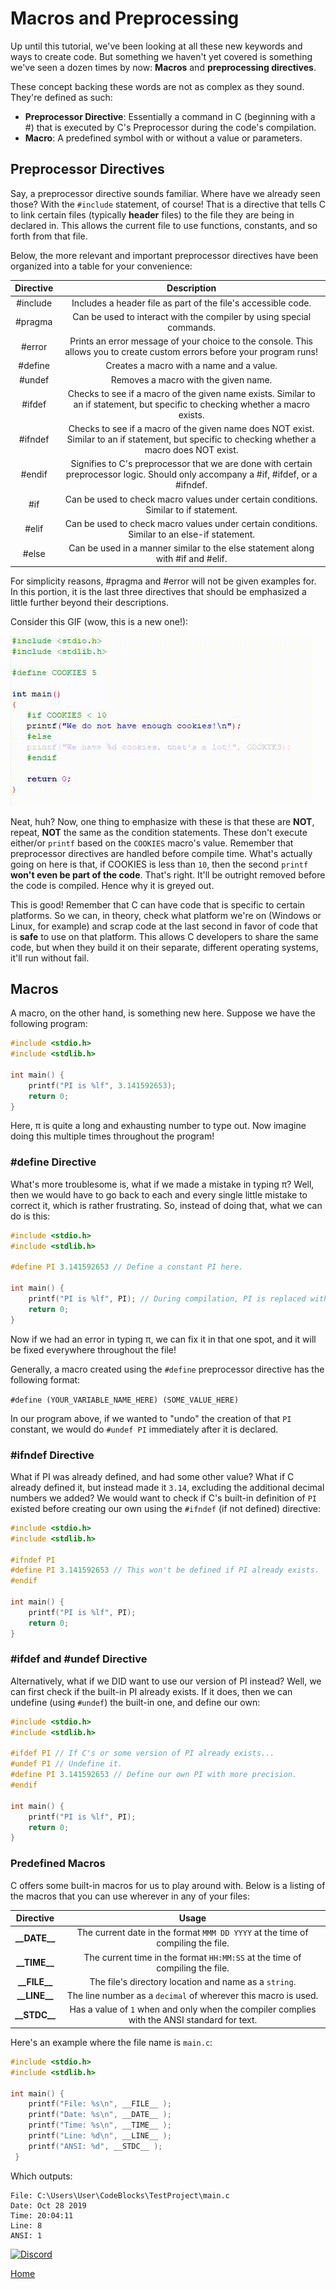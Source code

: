 # Macros and Preprocessing
Up until this tutorial, we've been looking at all these new keywords and ways to create code. But something we haven't yet covered is something we've seen a dozen times by now: **Macros** and **preprocessing directives**.

These concept backing these words are not as complex as they sound. They're defined as such:
- **Preprocessor Directive**: Essentially a command in C (beginning with a #) that is executed by C's Preprocessor during the code's compilation.
- **Macro**: A predefined symbol with or without a value or parameters.

## Preprocessor Directives
Say, a preprocessor directive sounds familiar. Where have we already seen those? With the ``#include`` statement, of course! That is a directive that tells C to link certain files (typically **header** files) to the file they are being in declared in. This allows the current file to use functions, constants, and so forth from that file.

Below, the more relevant and important preprocessor directives have been organized into a table for your convenience:

Directive | Description
:---: | :---:
\#include | Includes a header file as part of the file's accessible code.
\#pragma | Can be used to interact with the compiler by using special commands.
\#error | Prints an error message of your choice to the console. This allows you to create custom errors before your program runs!
\#define | Creates a macro with a name and a value.
\#undef | Removes a macro with the given name.
\#ifdef | Checks to see if a macro of the given name exists. Similar to an if statement, but specific to checking whether a macro exists.
\#ifndef | Checks to see if a macro of the given name does NOT exist. Similar to an if statement, but specific to checking whether a macro does NOT exist.
\#endif | Signifies to C's preprocessor that we are done with certain preprocessor logic. Should only accompany a \#if, \#ifdef, or a \#ifndef.
\#if | Can be used to check macro values under certain conditions. Similar to if statement.
\#elif | Can be used to check macro values under certain conditions. Similar to an else-if statement.
\#else | Can be used in a manner similar to the else statement along with #if and #elif.

For simplicity reasons, #pragma and #error will not be given examples for. In this portion, it is the last three directives that should be emphasized a little further beyond their descriptions.

Consider this GIF (wow, this is a new one!):

![directives](res/directives.gif)

Neat, huh? Now, one thing to emphasize with these is that these are **NOT**, repeat, **NOT** the same as the condition statements. These don't execute either/or ``printf`` based on the ``COOKIES`` macro's value. Remember that preprocessor directives are handled before compile time. What's actually going on here is that, if COOKIES is less than ``10``, then the second ``printf`` **won't even be part of the code**. That's right. It'll be outright removed before the code is compiled. Hence why it is greyed out.

This is good! Remember that C can have code that is specific to certain platforms. So we can, in theory, check what platform we're on (Windows or Linux, for example) and scrap code at the last second in favor of code that is **safe** to use on that platform. This allows C developers to share the same code, but when they build it on their separate, different operating systems, it'll run without fail. 

## Macros
A macro, on the other hand, is something new here. Suppose we have the following program:
```c
#include <stdio.h>
#include <stdlib.h>

int main() {
    printf("PI is %lf", 3.141592653);
    return 0;
}
```
Here, π is quite a long and exhausting number to type out. Now imagine doing this multiple times throughout the program!

### #define Directive
What's more troublesome is, what if we made a mistake in typing π? Well, then we would have to go back to each and every single little mistake to correct it, which is rather frustrating. So, instead of doing that, what we can do is this:
```c
#include <stdio.h>
#include <stdlib.h>

#define PI 3.141592653 // Define a constant PI here.

int main() {
    printf("PI is %lf", PI); // During compilation, PI is replaced with that number above.
    return 0;
}
```
Now if we had an error in typing π, we can fix it in that one spot, and it will be fixed everywhere throughout the file!

Generally, a macro created using the ``#define`` preprocessor directive has the following format:

``#define (YOUR_VARIABLE_NAME_HERE) (SOME_VALUE_HERE)``

In our program above, if we wanted to "undo" the creation of that ``PI`` constant, we would do ``#undef PI`` immediately after it is declared.

### #ifndef Directive
What if PI was already defined, and had some other value? What if C already defined it, but instead made it ``3.14``, excluding the additional decimal numbers we added? We would want to check if C's built-in definition of ``PI`` existed before creating our own using the ``#ifndef`` (if not defined) directive:
```c
#include <stdio.h>
#include <stdlib.h>

#ifndef PI
#define PI 3.141592653 // This won't be defined if PI already exists.
#endif

int main() {
    printf("PI is %lf", PI);
    return 0;
}
```
### #ifdef and #undef Directive
Alternatively, what if we DID want to use our version of PI instead? Well, we can first check if the built-in PI already exists. If it does, then we can undefine (using ``#undef``) the built-in one, and define our own:
```c
#include <stdio.h>
#include <stdlib.h>

#ifdef PI // If C's or some version of PI already exists...
#undef PI // Undefine it.
#define PI 3.141592653 // Define our own PI with more precision.
#endif

int main() {
    printf("PI is %lf", PI);
    return 0;
}
```

### Predefined Macros
C offers some built-in macros for us to play around with. Below is a listing of the macros that you can use wherever in any of your files:

| Directive | Usage
:---: | :---:
**\_\_DATE\_\_** | The current date in the format ``MMM DD YYYY`` at the time of compiling the file.
**\_\_TIME\_\_** | The current time in the format ``HH:MM:SS`` at the time of compiling the file.
**\_\_FILE\_\_** | The file's directory location and name as a ``string``.
**\_\_LINE\_\_** | The line number as a ``decimal`` of wherever this macro is used.
**\_\_STDC\_\_** | Has a value of ``1`` when and only when the compiler complies with the ANSI standard for text.

Here's an example where the file name is ``main.c``:
```c
#include <stdio.h>
#include <stdlib.h>

int main() {
    printf("File: %s\n", __FILE__ );
    printf("Date: %s\n", __DATE__ );
    printf("Time: %s\n", __TIME__ );
    printf("Line: %d\n", __LINE__ );
    printf("ANSI: %d", __STDC__ );
 }
```
Which outputs:
```
File: C:\Users\User\CodeBlocks\TestProject\main.c
Date: Oct 28 2019
Time: 20:04:11
Line: 8
ANSI: 1
```



[![Discord](https://img.shields.io/discord/609993365832073217?color=7289da&label=discord)](https://discord.gg/Sw3npy4)

[Home](https://bvanseg.github.io)
